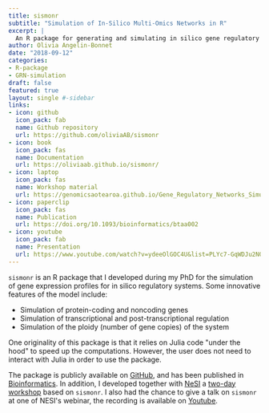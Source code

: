 ```yaml
---
title: sismonr
subtitle: "Simulation of In-Silico Multi-Omics Networks in R"
excerpt: |
  An R package for generating and simulating in silico gene regulatory networks.
author: Olivia Angelin-Bonnet
date: "2018-09-12"
categories:
- R-package
- GRN-simulation
draft: false
featured: true
layout: single #-sidebar
links:
- icon: github
  icon_pack: fab
  name: Github repository
  url: https://github.com/oliviaAB/sismonr
- icon: book
  icon_pack: fas
  name: Documentation
  url: https://oliviaab.github.io/sismonr/
- icon: laptop
  icon_pack: fas
  name: Workshop material
  url: https://genomicsaotearoa.github.io/Gene_Regulatory_Networks_Simulation_Workshop/
- icon: paperclip
  icon_pack: fas
  name: Publication
  url: https://doi.org/10.1093/bioinformatics/btaa002
- icon: youtube
  icon_pack: fab
  name: Presentation
  url: https://www.youtube.com/watch?v=ydeeOlGOC4U&list=PLYc7-GqWDJu2N09Y--9hej5BfFLjzcLHu&index=1&pp=gAQBiAQB
---
```


`sismonr` is an R package that I developed during my PhD for the simulation of gene expression profiles for in silico regulatory systems. Some innovative features of the model include:

- Simulation of protein-coding and noncoding genes
- Simulation of transcriptional and post-transcriptional regulation
- Simulation of the ploidy (number of gene copies) of the system

One originality of this package is that it relies on Julia code "under the hood" to speed up the computations. However, the user does not need to interact with Julia in order to use the package.

The package is publicly available on [GitHub](https://github.com/oliviaAB/sismonr), and has been published in [Bioinformatics](/publication/2020-sismonr-bioinformatics/). In addition, I developed together with [NeSI](https://www.nesi.org.nz/) a [two-day workshop](https://genomicsaotearoa.github.io/Gene_Regulatory_Networks_Simulation_Workshop/) based on `sismonr`. I also had the chance to give a talk on `sismonr` at one of NESI's webinar, the recording is available on [Youtube](https://www.youtube.com/watch?v=ydeeOlGOC4U&list=PLYc7-GqWDJu2N09Y--9hej5BfFLjzcLHu&index=1&t=1s&pp=gAQBiAQB).

